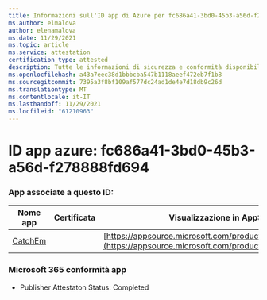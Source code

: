 ```yaml
---
title: Informazioni sull'ID app di Azure per fc686a41-3bd0-45b3-a56d-f278888fd694
ms.author: elmalova
author: elenamalova
ms.date: 11/29/2021
ms.topic: article
ms.service: attestation
certification_type: attested
description: Tutte le informazioni di sicurezza e conformità disponibili per fc686a41-3bd0-45b3-a56d-f278888fd694.
ms.openlocfilehash: a43a7eec38d1bbbcba547b1118aeef472eb7f1b8
ms.sourcegitcommit: 7395a3f8bf109af577dc24ad1de4e7d18db9c26d
ms.translationtype: MT
ms.contentlocale: it-IT
ms.lasthandoff: 11/29/2021
ms.locfileid: "61210963"
---
```

# <a name="azure-app-id-fc686a41-3bd0-45b3-a56d-f278888fd694"></a>ID app azure: fc686a41-3bd0-45b3-a56d-f278888fd694


### <a name="apps-associated-with-this-id"></a>App associate a questo ID:
| **Nome app** | **Certificata** | **Visualizzazione in AppSource** |
|--------------|---------------|-----------------------|
| [CatchEm](https://docs.microsoft.com/microsoft-365-app-certification/forward/WA200002639) |  | [https://appsource.microsoft.com/product/office/WA200002639](https://appsource.microsoft.com/product/office/WA200002639) |

### <a name="microsoft-365-app-compliance-status"></a>Microsoft 365 conformità app
- Publisher Attestaton Status: Completed
